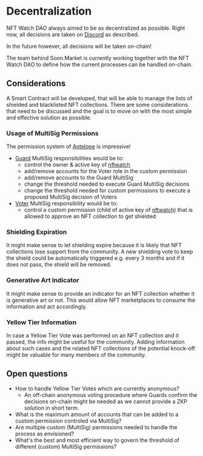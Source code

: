 # Decentralization

NFT Watch DAO always aimed to be as decentralized as possible. Right now, all decisions are taken on [Discord](https://discord.gg/KtVVaYy6b3) as described.

In the future however, all decisions will be taken on-chain!

The team behind Soon.Market is currently working together with the NFT Watch DAO to define how the current processes can be handled on-chain.

## Considerations

A Smart Contract will be developed, that will be able to manage the lists of shielded and blacklisted NFT collections. There are some considerations that need to be discussed and the goal is to move on with the most simple and effective solution as possible.

### Usage of MultiSig Permissions

The permission system of [Antelope](https://antelope.io) is impressive!

- [Guard](./roles.md#guard) MultiSig responsibilities would be to:
    - control the owner & active key of [nftwatch](https://www.protonscan.io/account/nftwatch)
    - add/remove accounts for the Voter role in the custom permission
    - add/remove accounts to the Guard MultiSig
    - change the threshold needed to execute Guard MultiSig decisions
    - change the threshold needed for custom permissions to execute a proposed MultiSig decision of Voters
- [Voter](./roles.md#voter) MultiSig responsibility would be to:
    - control a custom permission (child of active key of [nftwatch](https://www.protonscan.io/account/nftwatch)) that is allowed to approve an NFT collection to get shielded

### Shielding Expiration

It might make sense to let shielding expire because it is likely that NFT collections lose support from the community. A new shielding vote to keep the shield could be automatically triggered e.g. every 3 months and if it does not pass, the shield will be removed.

### Generative Art Indicator

It might make sense to provide an indicator for an NFT collection whether it is generative art or not. This would allow NFT marketplaces to consume the information and act accordingly.

### Yellow Tier Information

In case a Yellow Tier Vote was performed on an NFT collection and it passed, the info might be useful for the community. Adding information about such cases and the related NFT collections of the potential knock-off might be valuable for many members of the community.

## Open questions

- How to handle Yellow Tier Votes which are currently anonymous?
    - An off-chain anonymous voting procedure where Guards confirm the decisions on-chain might be needed as we cannot provide a ZKP solution in short term.
- What is the maximum amount of accounts that can be added to a custom permission controled via MultiSig?
- Are multiple custom (MultiSig) permissions needed to handle the process as envisioned?
- What's the best and most efficient way to govern the threshold of different (custom) MultiSig permissions?
